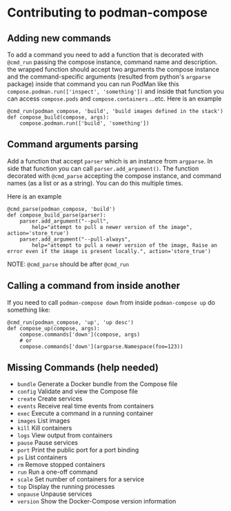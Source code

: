# Contributing to podman-compose

## Adding new commands

To add a command you need to add a function that is decorated
with `@cmd_run` passing the compose instance, command name and
description. the wrapped function should accept two arguments
the compose instance and the command-specific arguments (resulted
from python's `argparse` package) inside that command you can
run PodMan like this `compose.podman.run(['inspect', 'something'])`
and inside that function you can access `compose.pods`
and `compose.containers` ...etc.
Here is an example

```
@cmd_run(podman_compose, 'build', 'build images defined in the stack')
def compose_build(compose, args):
    compose.podman.run(['build', 'something'])
```

## Command arguments parsing

Add a function that accept `parser` which is an instance from `argparse`.
In side that function you can call `parser.add_argument()`.
The function decorated with `@cmd_parse` accepting the compose instance,
and command names (as a list or as a string).
You can do this multiple times. 

Here is an example

```
@cmd_parse(podman_compose, 'build')
def compose_build_parse(parser):
    parser.add_argument("--pull",
        help="attempt to pull a newer version of the image", action='store_true')
    parser.add_argument("--pull-always",
        help="attempt to pull a newer version of the image, Raise an error even if the image is present locally.", action='store_true')
```

NOTE: `@cmd_parse` should be after `@cmd_run`

## Calling a command from inside another

If you need to call `podman-compose down` from inside `podman-compose up`
do something like:

```
@cmd_run(podman_compose, 'up', 'up desc')
def compose_up(compose, args):
    compose.commands['down'](compose, args)
    # or
    compose.commands['down'](argparse.Namespace(foo=123))
```


## Missing Commands (help needed)

  - `bundle`            Generate a Docker bundle from the Compose file
  - `config`            Validate and view the Compose file
  - `create`            Create services
  - `events`            Receive real time events from containers
  - `exec`              Execute a command in a running container
  - `images`            List images
  - `kill`              Kill containers
  - `logs`              View output from containers
  - `pause`             Pause services
  - `port`              Print the public port for a port binding
  - `ps`                List containers
  - `rm`                Remove stopped containers
  - `run`               Run a one-off command
  - `scale`             Set number of containers for a service
  - `top`               Display the running processes
  - `unpause`           Unpause services
  - `version`           Show the Docker-Compose version information

